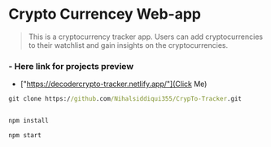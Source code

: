 # Crypto Currencey Web-app

> This is a cryptocurrency tracker app. Users can add cryptocurrencies to their watchlist and gain insights on the cryptocurrencies.

### - Here link for projects preview
- ["https://decodercrypto-tracker.netlify.app/"](Click Me)


```cmd
git clone https://github.com/Nihalsiddiqui355/CrypTo-Tracker.git
```

```cmd

npm install

```

```cmd
npm start
```
